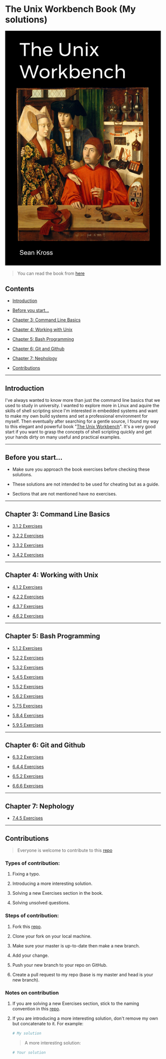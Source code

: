 # The Unix Workbench Book (My solutions)

![The Unix Workbench Book Cover](images/cover.png)

> You can read the book from [here](https://seankross.com/the-unix-workbench/)

## Contents

- [Introduction](#introduction)

- [Before you start...](#before-you-start)

- [Chapter 3: Command Line Basics](#chapter-3-command-line-basics)

- [Chapter 4: Working with Unix](#chapter-4-working-with-unix)

- [Chapter 5: Bash Programming](#chapter-5-bash-programming)

- [Chapter 6: Git and Github](#chapter-6-git-and-github)

- [Chapter 7: Nephology](#chapter-7-nephology)

- [Contributions](#contributions)

---

## Introduction

I've always wanted to know more than just the command line 
basics that we used to study in university. I wanted to explore 
more in Linux and aquire the skills of shell scripting since I'm 
interested in embedded systems and want to make my own build 
systems and set a professional environment for myself. Then 
eventually after searching for a gentle source, I 
found my way to this elegant and powerful book "[The Unix 
Workbench](https://seankross.com/the-unix-workbench/)". It's a 
very good start if you want to grasp the 
concepts of shell scripting quickly and get your hands dirty on 
many useful and practical examples.

---

## Before you start...

- Make sure you approach the book exercises before checking these solutions.

- These solutions are not intended to be used for cheating but as a guide.

- Sections that are not mentioned have no exercises.

---

## Chapter 3: Command Line Basics

- [3.1.2 Exercises](blob/master/Ch03_Command_Line_Basics/README.md#312-exercises)

- [3.2.2 Exercises](blob/master/Ch03_Command_Line_Basics/README.md#322-exercises)

- [3.3.2 Exercises](blob/master/Ch03_Command_Line_Basics/README.md#332-exercises)

- [3.4.2 Exercises](blob/master/Ch03_Command_Line_Basics/README.md#342-exercises)

---

## Chapter 4: Working with Unix

- [4.1.2 Exercises](blob/master/Ch04_Working_with_Unix/README.md#412-exercises)

- [4.2.2 Exercises](blob/master/Ch04_Working_with_Unix/README.md#422-exercises)

- [4.3.7 Exercises](blob/master/Ch04_Working_with_Unix/README.md#437-exercises)

- [4.6.2 Exercises](blob/master/Ch04_Working_with_Unix/README.md#462-exercises)

---

## Chapter 5: Bash Programming

- [5.1.2 Exercises](blob/master/Ch05_Bash_Programming/5-1-Math.md)

- [5.2.2 Exercises](blob/master/Ch05_Bash_Programming/5-2-Variables.md)

- [5.3.2 Exercises](blob/master/Ch05_Bash_Programming/5-3-User-Input.md)

- [5.4.5 Exercises](blob/master/Ch05_Bash_Programming/5-4-Logic-and-If-Else.md)

- [5.5.2 Exercises](blob/master/Ch05_Bash_Programming/5-5-Arrays.md)

- [5.6.2 Exercises](blob/master/Ch05_Bash_Programming/5-6-Braces.md)

- [5.7.5 Exercises](blob/master/Ch05_Bash_Programming/5-7-Loops.md)

- [5.8.4 Exercises](blob/master/Ch05_Bash_Programming/5-8-Functions.md)

- [5.9.5 Exercises](blob/master/Ch05_Bash_Programming/5-9-Writing-Programs.md)

---

## Chapter 6: Git and Github

- [6.3.2 Exercises](blob/master/Ch06_Git_and_Github/6-3-Getting-Started-with-Git.md)

- [6.4.4 Exercises](blob/master/Ch06_Git_and_Github/6-4-Important-Git-Features.md)

- [6.5.2 Exercises](blob/master/Ch06_Git_and_Github/6-5-Branching.md)

- [6.6.6 Exercises](blob/master/Ch06_Git_and_Github/6-6-GitHub.md)

---

## Chapter 7: Nephology

- [7.4.5 Exercises](blob/master/Ch07_Nephology/7-4-Cloud-Computing-Basics.md)

---

## Contributions

> Everyone is welcome to contribute to this [repo](https://github.com/SuperMoudy/Unix_Workbench_Solutions)

### Types of contribution:
1. Fixing a typo.

2. Introducing a more interesting solution.

3. Solving a new Exercises section in the book.

4. Solving unsolved questions.


### Steps of contribution:
1. Fork this [repo](https://github.com/SuperMoudy/Unix_Workbench_Solutions).

2. Clone your fork on your local machine.

3. Make sure your master is up-to-date then make a new branch.

4. Add your change.

5. Push your new branch to your repo on GitHub.

6. Create a pull request to my repo (base is my master and head is your new branch).

### Notes on contribution
1. If you are solving a new Exercises section, stick to the naming convention in this [repo](https://github.com/SuperMoudy/Unix_Workbench_Solutions).

2. If you are introducing a more interesting solution, don't remove my own but concatenate to it. For example:

    ```bash
    # My solution
    ```

    > A more interesting solution:
    ```bash
    # Your solution
    ```
